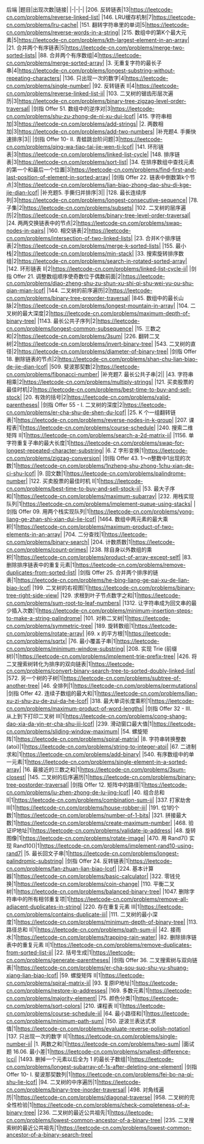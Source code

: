 后端
|题目|出现次数|链接|
|-|-|-|
|206. 反转链表|13|https://leetcode-cn.com/problems/reverse-linked-list|
|146. LRU缓存机制|7|https://leetcode-cn.com/problems/lru-cache|
|151. 翻转字符串里的单词|5|https://leetcode-cn.com/problems/reverse-words-in-a-string|
|215. 数组中的第K个最大元素|5|https://leetcode-cn.com/problems/kth-largest-element-in-an-array|
|21. 合并两个有序链表|5|https://leetcode-cn.com/problems/merge-two-sorted-lists|
|88. 合并两个有序数组|4|https://leetcode-cn.com/problems/merge-sorted-array|
|3. 无重复字符的最长子串|4|https://leetcode-cn.com/problems/longest-substring-without-repeating-characters|
|136. 只出现一次的数字|4|https://leetcode-cn.com/problems/single-number|
|92. 反转链表 II|4|https://leetcode-cn.com/problems/reverse-linked-list-ii|
|103. 二叉树的锯齿形层次遍历|3|https://leetcode-cn.com/problems/binary-tree-zigzag-level-order-traversal|
|剑指 Offer 51. 数组中的逆序对|3|https://leetcode-cn.com/problems/shu-zu-zhong-de-ni-xu-dui-lcof|
|415. 字符串相加|3|https://leetcode-cn.com/problems/add-strings|
|2. 两数相加|3|https://leetcode-cn.com/problems/add-two-numbers|
|补充题4. 手撕快速排序|3||
|剑指 Offer 10- II. 青蛙跳台阶问题|3|https://leetcode-cn.com/problems/qing-wa-tiao-tai-jie-wen-ti-lcof|
|141. 环形链表|3|https://leetcode-cn.com/problems/linked-list-cycle|
|148. 排序链表|3|https://leetcode-cn.com/problems/sort-list|
|34. 在排序数组中查找元素的第一个和最后一个位置|3|https://leetcode-cn.com/problems/find-first-and-last-position-of-element-in-sorted-array|
|剑指 Offer 22. 链表中倒数第k个节点|3|https://leetcode-cn.com/problems/lian-biao-zhong-dao-shu-di-kge-jie-dian-lcof|
|补充题5. 手撕归并排序|3||
|128. 最长连续序列|3|https://leetcode-cn.com/problems/longest-consecutive-sequence|
|78. 子集|2|https://leetcode-cn.com/problems/subsets|
|102. 二叉树的层序遍历|2|https://leetcode-cn.com/problems/binary-tree-level-order-traversal|
|24. 两两交换链表中的节点|2|https://leetcode-cn.com/problems/swap-nodes-in-pairs|
|160. 相交链表|2|https://leetcode-cn.com/problems/intersection-of-two-linked-lists|
|23. 合并K个排序链表|2|https://leetcode-cn.com/problems/merge-k-sorted-lists|
|155. 最小栈|2|https://leetcode-cn.com/problems/min-stack|
|33. 搜索旋转排序数组|2|https://leetcode-cn.com/problems/search-in-rotated-sorted-array|
|142. 环形链表 II|2|https://leetcode-cn.com/problems/linked-list-cycle-ii|
|剑指 Offer 21. 调整数组顺序使奇数位于偶数前面|2|https://leetcode-cn.com/problems/diao-zheng-shu-zu-shun-xu-shi-qi-shu-wei-yu-ou-shu-qian-mian-lcof|
|144. 二叉树的前序遍历|2|https://leetcode-cn.com/problems/binary-tree-preorder-traversal|
|845. 数组中的最长山脉|2|https://leetcode-cn.com/problems/longest-mountain-in-array|
|104. 二叉树的最大深度|2|https://leetcode-cn.com/problems/maximum-depth-of-binary-tree|
|1143. 最长公共子序列|2|https://leetcode-cn.com/problems/longest-common-subsequence|
|15. 三数之和|2|https://leetcode-cn.com/problems/3sum|
|226. 翻转二叉树|2|https://leetcode-cn.com/problems/invert-binary-tree|
|543. 二叉树的直径|2|https://leetcode-cn.com/problems/diameter-of-binary-tree|
|剑指 Offer 18. 删除链表的节点|2|https://leetcode-cn.com/problems/shan-chu-lian-biao-de-jie-dian-lcof|
|509. 斐波那契数|2|https://leetcode-cn.com/problems/fibonacci-number|
|补充题7. 最长公共子串|2||
|43. 字符串相乘|2|https://leetcode-cn.com/problems/multiply-strings|
|121. 买卖股票的最佳时机|2|https://leetcode-cn.com/problems/best-time-to-buy-and-sell-stock|
|20. 有效的括号|2|https://leetcode-cn.com/problems/valid-parentheses|
|剑指 Offer 55 - I. 二叉树的深度|2|https://leetcode-cn.com/problems/er-cha-shu-de-shen-du-lcof|
|25. K 个一组翻转链表|1|https://leetcode-cn.com/problems/reverse-nodes-in-k-group|
|207. 课程表|1|https://leetcode-cn.com/problems/course-schedule|
|240. 搜索二维矩阵 II|1|https://leetcode-cn.com/problems/search-a-2d-matrix-ii|
|1156. 单字符重复子串的最大长度|1|https://leetcode-cn.com/problems/swap-for-longest-repeated-character-substring|
|6. Z 字形变换|1|https://leetcode-cn.com/problems/zigzag-conversion|
|剑指 Offer 43. 1～n整数中1出现的次数|1|https://leetcode-cn.com/problems/1nzheng-shu-zhong-1chu-xian-de-ci-shu-lcof|
|9. 回文数|1|https://leetcode-cn.com/problems/palindrome-number|
|122. 买卖股票的最佳时机 II|1|https://leetcode-cn.com/problems/best-time-to-buy-and-sell-stock-ii|
|53. 最大子序和|1|https://leetcode-cn.com/problems/maximum-subarray|
|232. 用栈实现队列|1|https://leetcode-cn.com/problems/implement-queue-using-stacks|
|剑指 Offer 09. 用两个栈实现队列|1|https://leetcode-cn.com/problems/yong-liang-ge-zhan-shi-xian-dui-lie-lcof|
|1464. 数组中两元素的最大乘积|1|https://leetcode-cn.com/problems/maximum-product-of-two-elements-in-an-array|
|704. 二分查找|1|https://leetcode-cn.com/problems/binary-search|
|204. 计数质数|1|https://leetcode-cn.com/problems/count-primes|
|238. 除自身以外数组的乘积|1|https://leetcode-cn.com/problems/product-of-array-except-self|
|83. 删除排序链表中的重复元素|1|https://leetcode-cn.com/problems/remove-duplicates-from-sorted-list|
|剑指 Offer 25. 合并两个排序的链表|1|https://leetcode-cn.com/problems/he-bing-liang-ge-pai-xu-de-lian-biao-lcof|
|199. 二叉树的右视图|1|https://leetcode-cn.com/problems/binary-tree-right-side-view|
|129. 求根到叶子节点数字之和|1|https://leetcode-cn.com/problems/sum-root-to-leaf-numbers|
|1312. 让字符串成为回文串的最少插入次数|1|https://leetcode-cn.com/problems/minimum-insertion-steps-to-make-a-string-palindrome|
|101. 对称二叉树|1|https://leetcode-cn.com/problems/symmetric-tree|
|189. 旋转数组|1|https://leetcode-cn.com/problems/rotate-array|
|69. x 的平方根|1|https://leetcode-cn.com/problems/sqrtx|
|76. 最小覆盖子串|1|https://leetcode-cn.com/problems/minimum-window-substring|
|208. 实现 Trie (前缀树)|1|https://leetcode-cn.com/problems/implement-trie-prefix-tree|
|426. 将二叉搜索树转化为排序的双向链表|1|https://leetcode-cn.com/problems/convert-binary-search-tree-to-sorted-doubly-linked-list|
|572. 另一个树的子树|1|https://leetcode-cn.com/problems/subtree-of-another-tree|
|46. 全排列|1|https://leetcode-cn.com/problems/permutations|
|剑指 Offer 42. 连续子数组的最大和|1|https://leetcode-cn.com/problems/lian-xu-zi-shu-zu-de-zui-da-he-lcof|
|318. 最大单词长度乘积|1|https://leetcode-cn.com/problems/maximum-product-of-word-lengths|
|剑指 Offer 32 - III. 从上到下打印二叉树 III|1|https://leetcode-cn.com/problems/cong-shang-dao-xia-da-yin-er-cha-shu-iii-lcof|
|239. 滑动窗口最大值|1|https://leetcode-cn.com/problems/sliding-window-maximum|
|54. 螺旋矩阵|1|https://leetcode-cn.com/problems/spiral-matrix|
|8. 字符串转换整数 (atoi)|1|https://leetcode-cn.com/problems/string-to-integer-atoi|
|67. 二进制求和|1|https://leetcode-cn.com/problems/add-binary|
|540. 有序数组中的单一元素|1|https://leetcode-cn.com/problems/single-element-in-a-sorted-array|
|16. 最接近的三数之和|1|https://leetcode-cn.com/problems/3sum-closest|
|145. 二叉树的后序遍历|1|https://leetcode-cn.com/problems/binary-tree-postorder-traversal|
|剑指 Offer 12. 矩阵中的路径|1|https://leetcode-cn.com/problems/ju-zhen-zhong-de-lu-jing-lcof|
|40. 组合总和 II|1|https://leetcode-cn.com/problems/combination-sum-ii|
|337. 打家劫舍 III|1|https://leetcode-cn.com/problems/house-robber-iii|
|191. 位1的个数|1|https://leetcode-cn.com/problems/number-of-1-bits|
|321. 拼接最大数|1|https://leetcode-cn.com/problems/create-maximum-number|
|468. 验证IP地址|1|https://leetcode-cn.com/problems/validate-ip-address|
|48. 旋转图像|1|https://leetcode-cn.com/problems/rotate-image|
|470. 用 Rand7() 实现 Rand10()|1|https://leetcode-cn.com/problems/implement-rand10-using-rand7|
|5. 最长回文子串|1|https://leetcode-cn.com/problems/longest-palindromic-substring|
|剑指 Offer 24. 反转链表|1|https://leetcode-cn.com/problems/fan-zhuan-lian-biao-lcof|
|224. 基本计算器|1|https://leetcode-cn.com/problems/basic-calculator|
|322. 零钱兑换|1|https://leetcode-cn.com/problems/coin-change|
|110. 平衡二叉树|1|https://leetcode-cn.com/problems/balanced-binary-tree|
|1047. 删除字符串中的所有相邻重复项|1|https://leetcode-cn.com/problems/remove-all-adjacent-duplicates-in-string|
|220. 存在重复元素 III|1|https://leetcode-cn.com/problems/contains-duplicate-iii|
|111. 二叉树的最小深度|1|https://leetcode-cn.com/problems/minimum-depth-of-binary-tree|
|113. 路径总和 II|1|https://leetcode-cn.com/problems/path-sum-ii|
|42. 接雨水|1|https://leetcode-cn.com/problems/trapping-rain-water|
|82. 删除排序链表中的重复元素 II|1|https://leetcode-cn.com/problems/remove-duplicates-from-sorted-list-ii|
|22. 括号生成|1|https://leetcode-cn.com/problems/generate-parentheses|
|剑指 Offer 36. 二叉搜索树与双向链表|1|https://leetcode-cn.com/problems/er-cha-sou-suo-shu-yu-shuang-xiang-lian-biao-lcof|
|59. 螺旋矩阵 II|1|https://leetcode-cn.com/problems/spiral-matrix-ii|
|93. 复原IP地址|1|https://leetcode-cn.com/problems/restore-ip-addresses|
|169. 多数元素|1|https://leetcode-cn.com/problems/majority-element|
|75. 颜色分类|1|https://leetcode-cn.com/problems/sort-colors|
|210. 课程表 II|1|https://leetcode-cn.com/problems/course-schedule-ii|
|64. 最小路径和|1|https://leetcode-cn.com/problems/minimum-path-sum|
|150. 逆波兰表达式求值|1|https://leetcode-cn.com/problems/evaluate-reverse-polish-notation|
|137. 只出现一次的数字 II|1|https://leetcode-cn.com/problems/single-number-ii|
|1. 两数之和|1|https://leetcode-cn.com/problems/two-sum|
|面试题 16.06. 最小差|1|https://leetcode-cn.com/problems/smallest-difference-lcci|
|1493. 删掉一个元素以后全为 1 的最长子数组|1|https://leetcode-cn.com/problems/longest-subarray-of-1s-after-deleting-one-element|
|剑指 Offer 10- I. 斐波那契数列|1|https://leetcode-cn.com/problems/fei-bo-na-qi-shu-lie-lcof|
|94. 二叉树的中序遍历|1|https://leetcode-cn.com/problems/binary-tree-inorder-traversal|
|498. 对角线遍历|1|https://leetcode-cn.com/problems/diagonal-traverse|
|958. 二叉树的完全性检验|1|https://leetcode-cn.com/problems/check-completeness-of-a-binary-tree|
|236. 二叉树的最近公共祖先|1|https://leetcode-cn.com/problems/lowest-common-ancestor-of-a-binary-tree|
|235. 二叉搜索树的最近公共祖先|1|https://leetcode-cn.com/problems/lowest-common-ancestor-of-a-binary-search-tree|